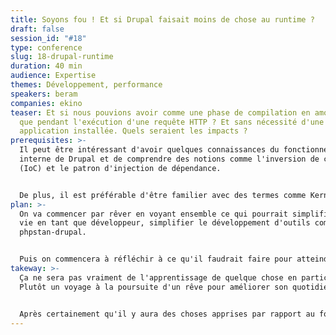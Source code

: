 ```yaml
---
title: Soyons fou ! Et si Drupal faisait moins de chose au runtime ?
draft: false
session_id: "#18"
type: conference
slug: 18-drupal-runtime
duration: 40 min
audience: Expertise
themes: Développement, performance
speakers: beram
companies: ekino
teaser: Et si nous pouvions avoir comme une phase de compilation en amont plutôt
  que pendant l'exécution d'une requête HTTP ? Et sans nécessité d'une
  application installée. Quels seraient les impacts ?
prerequisites: >-
  Il peut être intéressant d'avoir quelques connaissances du fonctionnement
  interne de Drupal et de comprendre des notions comme l'inversion de contrôle
  (IoC) et le patron d'injection de dépendance.


  De plus, il est préférable d'être familier avec des termes comme Kernel ou compiler pass.
plan: >-
  On va commencer par rêver en voyant ensemble ce qui pourrait simplifier notre
  vie en tant que développeur, simplifier le développement d'outils comme
  phpstan-drupal.


  Puis on commencera à réfléchir à ce qu'il faudrait faire pour atteindre ce rêve. Que faudrait-il faire pour mettre à disposions de la communauté cela ? Quel serait ce chantier ?
takeway: >-
  Ça ne sera pas vraiment de l'apprentissage de quelque chose en particulier.
  Plutôt un voyage à la poursuite d'un rêve pour améliorer son quotidien.


  Après certainement qu'il y aura des choses apprises par rapport au fonctionnement interne de Drupal, ou encore sur la difficulté de certaines fonctionnalités dans phpstan-drupal.
---
```

